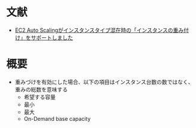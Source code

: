 # 文献
- [EC2 Auto Scalingがインスタンスタイプ混在時の「インスタンスの重み付け」をサポートしました](https://dev.classmethod.jp/articles/asg-instance-weighting/)

# 概要
- 重みづけを有効にした場合、以下の項目はインスタンス台数の数ではなく、重みの総数を意味する
  - 希望する容量
  - 最小
  - 最大
  - On-Demand base capacity
